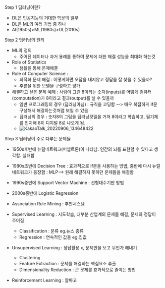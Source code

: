 Step 1 딥러닝이란?
- DL은 인공지능의 거대한 학문의 일부
- DL은 ML의 여러 기법 중 하나
- AI(1950s)>ML(1980s)>DL(2010s)

Step 2 딥러닝의 원리
- ML의 정의 
  - 주어진 데이터나 과거 용례를 통하여 문제에 대한 해결 성능을 최대화 하는것
- Role of Statistics
  - 샘플을 통해 문제해결
- Role of Computer Science :
  - 최적화 문제 해결 : 어떻게하면 오답을 내지않고 정답을 잘 찾을 수 있을까?
  - 추론을 위한 모델을 구성하고 평가
- 해결하고 싶은 문제 예제 : 사람이 그린 8이라는 숫자(inputs)를 어떻게 컴퓨터(computation)가 8이라고 결과(output)를 낼 수 있을까
  - 일반 프로그래밍의 경우 (딥러닝아님) : 규칙을 코딩함 --> 매우 복잡하게 if문 구성해서 해결하는것처럼 보일 수 있음
  - 딥러닝의 경우 : 숫자8의 그림을 딥러닝모델을 거쳐 8이라고 학습하고, 필기체를 인지해 8이 디지털 8로 나오게 됨.
  - ![KakaoTalk_20220906_134648422](https://user-images.githubusercontent.com/109457820/188549577-31800f03-a6ce-4bd7-8a4f-5cb68ef536a1.png)


Step 3 딥러닝이 주로 다루는 문제들
- 1950s후반에 뉴럴네트워크(퍼셉트론)이 나타남. 인간의 뇌를 표현할 수 있다고 생각함. 실패함
- 1980s초반에 Decision Tree : 효과적으로 if문을 사용하는 방법, 중반에 다시 뉴럴네트워크가 등장함 : MLP--> 원래 해결하지 못하던 문제들을 해결함 
- 1990s중반에 Support Vector Machine : 선형대수기반 방법
- 2000s중반에 Logistic Regression

- Association Rule Mining : 추천시스템
- Supervised Learning : 지도학습, 대부분 산업계의 문제들 해결, 문제와 정답이 주어짐
  - Classification : 분류 eg.뉴스 종류
  - Regression : 연속적인 값들 eg.집값
- Unsupervised Learning : 정답활용 x, 문제만을 보고 무언가 해내기
  - Clustering
  - Feature Extraction : 문제를 해결하는 핵심요소 추출
  - Dimensionality Reduction : 큰 문제를 효과적으로 줄이는 방법
- Reinforcement Learning : 알파고
